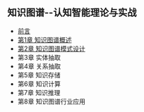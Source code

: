## 知识图谱--认知智能理论与实战
- [前言](chapter0.md)
- [第1章 知识图谱概述](chapter1.md)
- [第2章 知识图谱模式设计](chapter2.md)
- 第3章 实体抽取
- 第4章 关系抽取
- 第5章 知识存储
- 第6章 知识计算
- 第7章 知识推理
- 第8章 知识图谱行业应用